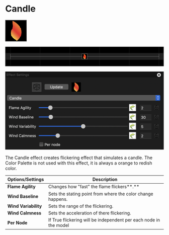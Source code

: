 # Candle

![Icon](<../../.gitbook/assets/image (806).png>)

![Sequencer Grid](<../../.gitbook/assets/image (259).png>)

![](<../../.gitbook/assets/image (196).png>)

The Candle effect creates flickering effect that simulates a candle. The Color Palette is not used with this effect, it is always a orange to redish color.

| **Options/Settings** | **Description**                                                   |
| -------------------- | ----------------------------------------------------------------- |
| **Flame Agility**    | Changes how "fast" the flame flickers**.**                        |
| **Wind Baseline**    | Sets the stating point from where the color change happens.       |
| **Wind Variability** | Sets the range of the flickering.                                 |
| **Wind Calmness**    | Sets the acceleration of there flickering.                        |
| **Per Node**         | If True flickering will be independent per each node in the model |
